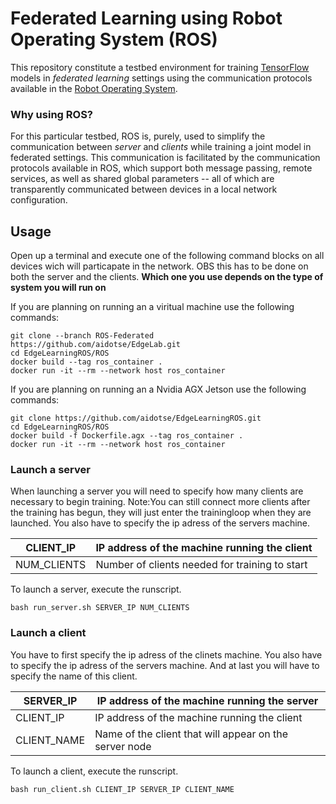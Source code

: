 # Federated Learning using Robot Operating System (ROS)

This repository constitute a testbed environment for training [TensorFlow](https://www.tensorflow.org/) models in *federated learning* settings using the communication protocols available in the [Robot Operating System](https://www.ros.org/).

### Why using ROS? 

For this particular testbed, ROS is, purely, used to simplify the communication between _server_ and _clients_ while training a joint model in federated settings. This communication is facilitated by the communication protocols available in ROS, which support both message passing, remote services, as well as shared global parameters -- all of which are transparently communicated between devices in a local network configuration.

## Usage

Open up a terminal and execute one of the following command blocks on all devices wich will particapate in the network. OBS this has to be done on both the server and the clients. 
**Which one you use depends on the type of system you will run on**

If you are planning on running an a viritual machine use the following commands:
```
git clone --branch ROS-Federated https://github.com/aidotse/EdgeLab.git
cd EdgeLearningROS/ROS
docker build --tag ros_container .
docker run -it --rm --network host ros_container
```

If you are planning on running an a Nvidia AGX Jetson use the following commands:
```
git clone https://github.com/aidotse/EdgeLearningROS.git
cd EdgeLearningROS/ROS
docker build -f Dockerfile.agx --tag ros_container .
docker run -it --rm --network host ros_container
```
### Launch a server

When launching a server you will need to specify how many clients are necessary to begin training. Note:You can still connect more clients after the training has begun, they will just enter the trainingloop when they are launched. You also have to specify the ip adress of the servers machine.

| CLIENT_IP    | IP address of the machine running the client | 
|--------------|-----------|
| NUM_CLIENTS | Number of clients needed for training to start      |


To launch a server, execute the runscript.

```
bash run_server.sh SERVER_IP NUM_CLIENTS
```
### Launch a client

You have to first specify the ip adress of the clinets machine. You also have to specify the ip adress of the servers machine. And at last you will have to specify the name of this client.

| SERVER_IP | IP address of the machine running the server |
|--------------|-----------|
| CLIENT_IP | IP address of the machine running the client |
| CLIENT_NAME | Name of the client that will appear on the server node |

To launch a client, execute the runscript.

```
bash run_client.sh CLIENT_IP SERVER_IP CLIENT_NAME
```


